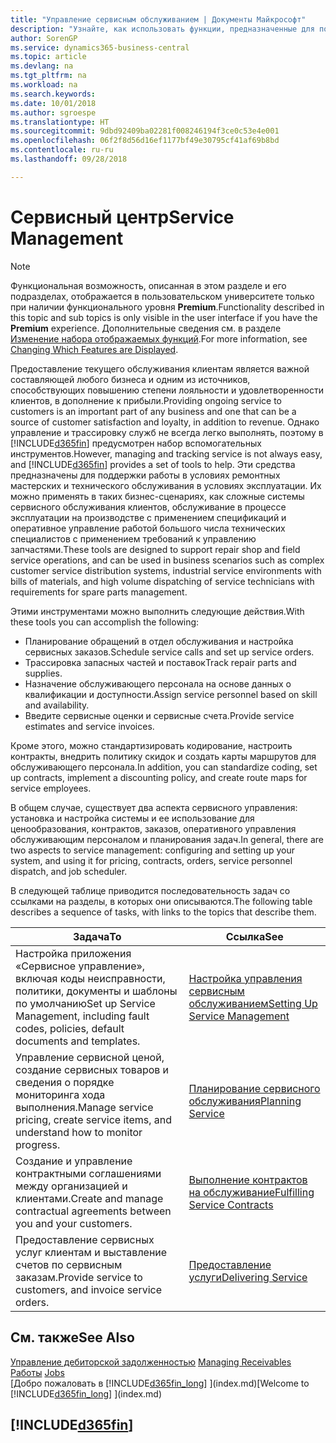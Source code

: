 ```yaml
---
title: "Управление сервисным обслуживанием | Документы Майкрософт"
description: "Узнайте, как использовать функции, предназначенные для поддержки операций ремонтной мастерской и выездного обслуживания."
author: SorenGP
ms.service: dynamics365-business-central
ms.topic: article
ms.devlang: na
ms.tgt_pltfrm: na
ms.workload: na
ms.search.keywords: 
ms.date: 10/01/2018
ms.author: sgroespe
ms.translationtype: HT
ms.sourcegitcommit: 9dbd92409ba02281f008246194f3ce0c53e4e001
ms.openlocfilehash: 06f2f8d56d16ef1177bf49e30795cf41af69b8bd
ms.contentlocale: ru-ru
ms.lasthandoff: 09/28/2018

---
```

# <a name="service-management"></a><span data-ttu-id="f71c8-103">Сервисный центр</span><span class="sxs-lookup"><span data-stu-id="f71c8-103">Service Management</span></span>
> [!NOTE]
> <span data-ttu-id="f71c8-104">Функциональная возможность, описанная в этом разделе и его подразделах, отображается в пользовательском университете только при наличии функционального уровня **Premium**.</span><span class="sxs-lookup"><span data-stu-id="f71c8-104">Functionality described in this topic and sub topics is only visible in the user interface if you have the **Premium** experience.</span></span> <span data-ttu-id="f71c8-105">Дополнительные сведения см. в разделе [Изменение набора отображаемых функций](ui-experiences.md).</span><span class="sxs-lookup"><span data-stu-id="f71c8-105">For more information, see [Changing Which Features are Displayed](ui-experiences.md).</span></span>

<span data-ttu-id="f71c8-106">Предоставление текущего обслуживания клиентам является важной составляющей любого бизнеса и одним из источников, способствующих повышению степени лояльности и удовлетворенности клиентов, в дополнение к прибыли.</span><span class="sxs-lookup"><span data-stu-id="f71c8-106">Providing ongoing service to customers is an important part of any business and one that can be a source of customer satisfaction and loyalty, in addition to revenue.</span></span> <span data-ttu-id="f71c8-107">Однако управление и трассировку служб не всегда легко выполнять, поэтому в [!INCLUDE[d365fin](includes/d365fin_md.md)] предусмотрен набор вспомогательных инструментов.</span><span class="sxs-lookup"><span data-stu-id="f71c8-107">However, managing and tracking service is not always easy, and [!INCLUDE[d365fin](includes/d365fin_md.md)] provides a set of tools to help.</span></span> <span data-ttu-id="f71c8-108">Эти средства предназначены для поддержки работы в условиях ремонтных мастерских и технического обслуживания в условиях эксплуатации. Их можно применять в таких бизнес-сценариях, как сложные системы сервисного обслуживания клиентов, обслуживание в процессе эксплуатации на производстве с применением спецификаций и оперативное управление работой большого числа технических специалистов с применением требований к управлению запчастями.</span><span class="sxs-lookup"><span data-stu-id="f71c8-108">These tools are designed to support repair shop and field service operations, and can be used in business scenarios such as complex customer service distribution systems, industrial service environments with bills of materials, and high volume dispatching of service technicians with requirements for spare parts management.</span></span>  

 <span data-ttu-id="f71c8-109">Этими инструментами можно выполнить следующие действия.</span><span class="sxs-lookup"><span data-stu-id="f71c8-109">With these tools you can accomplish the following:</span></span>  

* <span data-ttu-id="f71c8-110">Планирование обращений в отдел обслуживания и настройка сервисных заказов.</span><span class="sxs-lookup"><span data-stu-id="f71c8-110">Schedule service calls and set up service orders.</span></span>  
* <span data-ttu-id="f71c8-111">Трассировка запасных частей и поставок</span><span class="sxs-lookup"><span data-stu-id="f71c8-111">Track repair parts and supplies.</span></span>  
* <span data-ttu-id="f71c8-112">Назначение обслуживающего персонала на основе данных о квалификации и доступности.</span><span class="sxs-lookup"><span data-stu-id="f71c8-112">Assign service personnel based on skill and availability.</span></span>  
* <span data-ttu-id="f71c8-113">Введите сервисные оценки и сервисные счета.</span><span class="sxs-lookup"><span data-stu-id="f71c8-113">Provide service estimates and service invoices.</span></span>  

<span data-ttu-id="f71c8-114">Кроме этого, можно стандартизировать кодирование, настроить контракты, внедрить политику скидок и создать карты маршрутов для обслуживающего персонала.</span><span class="sxs-lookup"><span data-stu-id="f71c8-114">In addition, you can standardize coding, set up contracts, implement a discounting policy, and create route maps for service employees.</span></span>  

<span data-ttu-id="f71c8-115">В общем случае, существует два аспекта сервисного управления: установка и настройка системы и ее использование для ценообразования, контрактов, заказов, оперативного управления обслуживающим персоналом и планирования задач.</span><span class="sxs-lookup"><span data-stu-id="f71c8-115">In general, there are two aspects to service management: configuring and setting up your system, and using it for pricing, contracts, orders, service personnel dispatch, and job scheduler.</span></span>  

<span data-ttu-id="f71c8-116">В следующей таблице приводится последовательность задач со ссылками на разделы, в которых они описываются.</span><span class="sxs-lookup"><span data-stu-id="f71c8-116">The following table describes a sequence of tasks, with links to the topics that describe them.</span></span>   

|<span data-ttu-id="f71c8-117">**Задача**</span><span class="sxs-lookup"><span data-stu-id="f71c8-117">**To**</span></span>|<span data-ttu-id="f71c8-118">**Ссылка**</span><span class="sxs-lookup"><span data-stu-id="f71c8-118">**See**</span></span>|  
|------------|-------------|  
|<span data-ttu-id="f71c8-119">Настройка приложения «Сервисное управление», включая коды неисправности, политики, документы и шаблоны по умолчанию</span><span class="sxs-lookup"><span data-stu-id="f71c8-119">Set up Service Management, including fault codes, policies, default documents and templates.</span></span>|[<span data-ttu-id="f71c8-120">Настройка управления сервисным обслуживанием</span><span class="sxs-lookup"><span data-stu-id="f71c8-120">Setting Up Service Management</span></span>](service-setup-service.md)|  
|<span data-ttu-id="f71c8-121">Управление сервисной ценой, создание сервисных товаров и сведения о порядке мониторинга хода выполнения.</span><span class="sxs-lookup"><span data-stu-id="f71c8-121">Manage service pricing, create service items, and understand how to monitor progress.</span></span>|[<span data-ttu-id="f71c8-122">Планирование сервисного обслуживания</span><span class="sxs-lookup"><span data-stu-id="f71c8-122">Planning Service</span></span>](service-plan-service.md)|  
|<span data-ttu-id="f71c8-123">Создание и управление контрактными соглашениями между организацией и клиентами.</span><span class="sxs-lookup"><span data-stu-id="f71c8-123">Create and manage contractual agreements between you and your customers.</span></span>|[<span data-ttu-id="f71c8-124">Выполнение контрактов на обслуживание</span><span class="sxs-lookup"><span data-stu-id="f71c8-124">Fulfilling Service Contracts</span></span>](service-fulfill-service-contracts.md)|  
|<span data-ttu-id="f71c8-125">Предоставление сервисных услуг клиентам и выставление счетов по сервисным заказам.</span><span class="sxs-lookup"><span data-stu-id="f71c8-125">Provide service to customers, and invoice service orders.</span></span>|[<span data-ttu-id="f71c8-126">Предоставление услуги</span><span class="sxs-lookup"><span data-stu-id="f71c8-126">Delivering Service</span></span>](service-deliver-service.md)|  

## <a name="see-also"></a><span data-ttu-id="f71c8-127">См. также</span><span class="sxs-lookup"><span data-stu-id="f71c8-127">See Also</span></span>  
<span data-ttu-id="f71c8-128">[Управление дебиторской задолженностью](receivables-manage-receivables.md) </span><span class="sxs-lookup"><span data-stu-id="f71c8-128">[Managing Receivables](receivables-manage-receivables.md) </span></span>  
<span data-ttu-id="f71c8-129">[Работы](projects-how-create-jobs.md) </span><span class="sxs-lookup"><span data-stu-id="f71c8-129">[Jobs](projects-how-create-jobs.md) </span></span>  
<span data-ttu-id="f71c8-130">[Добро пожаловать в [!INCLUDE[d365fin_long](includes/d365fin_long_md.md)] ](index.md)</span><span class="sxs-lookup"><span data-stu-id="f71c8-130">[Welcome to [!INCLUDE[d365fin_long](includes/d365fin_long_md.md)] ](index.md)</span></span>

## [!INCLUDE[d365fin](includes/free_trial_md.md)]  

